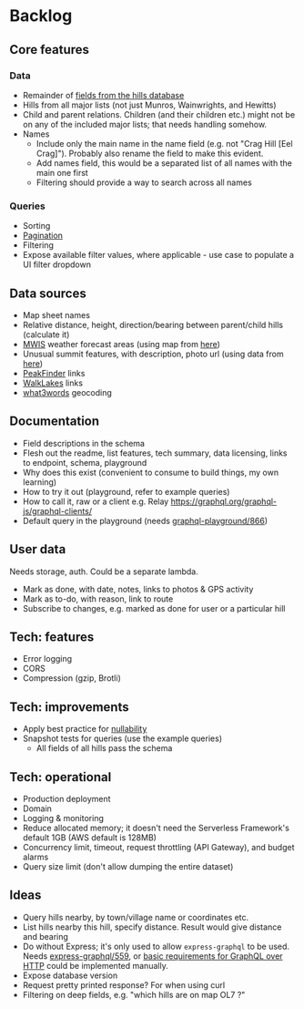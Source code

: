 # Backlog

## Core features

### Data

- Remainder of [fields from the hills database](fields-hills-database.md)
- Hills from all major lists (not just Munros, Wainwrights, and Hewitts)
- Child and parent relations. Children (and their children etc.) might not be on any of the included major lists; that needs handling somehow.
- Names
  - Include only the main name in the name field (e.g. not "Crag Hill [Eel Crag]"). Probably also rename the field to make this evident.
  - Add names field, this would be a separated list of all names with the main one first
  - Filtering should provide a way to search across all names

### Queries

- Sorting
- [Pagination](https://graphql.org/learn/pagination/)
- Filtering
- Expose available filter values, where applicable - use case to populate a UI filter dropdown

## Data sources

- Map sheet names
- Relative distance, height, direction/bearing between parent/child hills (calculate it)
- [MWIS](http://www.mwis.org.uk/) weather forecast areas (using map from [here](https://www.walkhighlands.co.uk/Forum/viewtopic.php?f=1&t=85322))
- Unusual summit features, with description, photo url (using data from [here](https://www.walkhighlands.co.uk/Forum/viewtopic.php?f=1&t=91941))
- [PeakFinder](https://www.peakfinder.org) links
- [WalkLakes](https://www.walklakes.co.uk/hill_2367.html) links
- [what3words](https://docs.what3words.com/api/v3/) geocoding

## Documentation

- Field descriptions in the schema
- Flesh out the readme, list features, tech summary, data licensing, links to endpoint, schema, playground
- Why does this exist (convenient to consume to build things, my own learning)
- How to try it out (playground, refer to example queries)
- How to call it, raw or a client e.g. Relay https://graphql.org/graphql-js/graphql-clients/
- Default query in the playground (needs [graphql-playground/866](https://github.com/prisma/graphql-playground/issues/866))

## User data

Needs storage, auth. Could be a separate lambda.

- Mark as done, with date, notes, links to photos & GPS activity
- Mark as to-do, with reason, link to route
- Subscribe to changes, e.g. marked as done for user or a particular hill

## Tech: features

- Error logging
- CORS
- Compression (gzip, Brotli)

## Tech: improvements

- Apply best practice for [nullability](https://graphql.org/learn/best-practices/#nullability)
- Snapshot tests for queries (use the example queries)
  - All fields of all hills pass the schema

## Tech: operational

- Production deployment
- Domain
- Logging & monitoring
- Reduce allocated memory; it doesn't need the Serverless Framework's default 1GB (AWS default is 128MB)
- Concurrency limit, timeout, request throttling (API Gateway), and budget alarms
- Query size limit (don't allow dumping the entire dataset)

## Ideas

- Query hills nearby, by town/village name or coordinates etc.
- List hills nearby this hill, specify distance. Result would give distance and bearing
- Do without Express; it's only used to allow `express-graphql` to be used. Needs [express-graphql/559](https://github.com/graphql/express-graphql/issues/559), or [basic requirements for GraphQL over HTTP](https://graphql.org/learn/serving-over-http/) could be implemented manually.
- Expose database version
- Request pretty printed response? For when using curl
- Filtering on deep fields, e.g. "which hills are on map OL7 ?"
